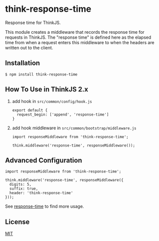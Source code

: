 # think-response-time

Response time for ThinkJS.

This module creates a middleware that records the response time for requests in ThinkJS. The "response time" is defined here as the elapsed time from when a request enters this middleware to when the headers are written out to the client.

## Installation

```
$ npm install think-response-time
```

## How To Use in ThinkJS 2.x

1. add hook in `src/common/config/hook.js`

    ```
    export default {
      request_begin: ['append', 'response-time']
    }
    ```

2. add hook middleware in `src/common/bootstrap/middleware.js`

    ```
    import responseMiddleware from 'think-response-time';

    think.middleware('response-time', responseMiddleware());
    ```

## Advanced Configuration

```
import responseMiddleware from 'think-response-time';

think.middleware('response-time', responseMiddleware({
  digits: 5,
  suffix: true,
  header: 'think-response-time'
}));
```

  See [response-time](https://github.com/expressjs/response-time) to find more usage.

## License

[MIT](LICENSE)
